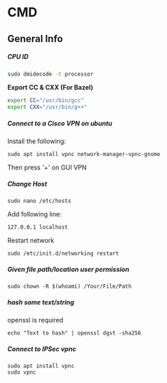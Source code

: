 # CMD

## General Info

##### CPU ID

```bash
sudo dmidecode -t processor
```



**Export CC & CXX (For Bazel)**

```bash
export CC="/usr/bin/gcc"
export CXX="/usr/bin/g++"
```



##### Connect to a Cisco VPN on ubuntu

Install the following:

```shell
sudo apt install vpnc network-manager-vpnc-gnome
```

Then press '+' on GUI VPN



##### Change Host

```shell
sudo nano /etc/hosts
```

Add following line:

```nano
127.0.0.1 localhost
```

Restart network

```shell
sudo /etc/init.d/networking restart
```

##### Given file path/location user permission

```shell
sudo chown -R $(whoami) /Your/File/Path
```

##### hash some text/string

openssl is required

```shell
echo "Text to hash" | openssl dgst -sha256
```


##### Connect to IPSec vpnc

```shell
sudo apt install vpnc
sudo vpnc
```
